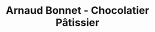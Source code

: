 ---
title: "Arnaud Bonnet - Chocolatier Pâtissier"
url: /challes-les-eaux/arnaud-bonnet-chocolatier-patissier/
shop: Konditorei
---